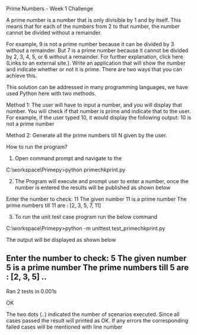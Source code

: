 Prime Numbers - Week 1 Challenge

A prime number is a number that is only divisible by 1 and by itself. This means that for each of the numbers from 2 to that number, the number cannot be divided without a remainder.

For example, 9 is not a prime number because it can be divided by 3 without a remainder. But 7 is a prime number because it cannot be divided by 2, 3, 4, 5, or 6 without a remainder. For further explanation, click here (Links to an external site.).
Write an application that will show the number and indicate whether or not it is prime. There are two ways that you can achieve this.

This solution can be addressed in many programming languages, we have used Python here with two methods.

Method 1: The user will have to input a number, and you will display that number. You will check if that number is prime and indicate that to the user.
For example, if the user typed 10, it would display the following output: 10 is not a prime number

Method 2: Generate all the prime numbers till N given by the user.

How to run the program?

1. Open command prompt and navigate to the 

C:\workspace\Primepy>python primechkprint.py

2. The Program will execute and prompt user to enter a number, once the number is entered the results will be published as shown below

Enter the number to check: 11
The given number 11 is a prime number
The prime numbers till 11 are : [2, 3, 5, 7, 11]

3. To run the unit test case program run the below command

C:\workspace\Primepy>python -m unittest test_primechkprint.py

The output will be displayed as shown below

Enter the number to check: 5
The given number 5 is a prime number
The prime numbers till 5 are : [2, 3, 5]
..
----------------------------------------------------------------------
Ran 2 tests in 0.001s

OK

The two dots (..) indicated the number of scenarios executed. Since all cases passed the result will printed as OK. 
If any errors the corresponding failed cases will be mentioned with line number